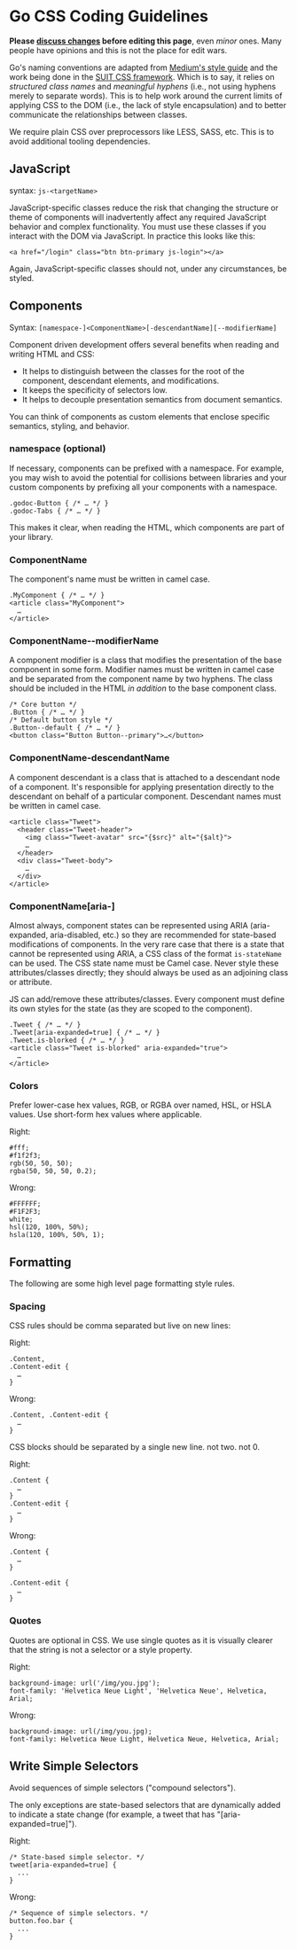 # Go CSS Coding Guidelines

**Please [discuss changes](https://golang.org/issue/new?title=wiki%3A+CSSStyleGuide+change&body=&labels=Documentation) before editing this page**, even _minor_ ones. Many people have opinions and this is not the place for edit wars.

Go's naming conventions are adapted from [Medium's style guide](https://gist.github.com/fat/a47b882eb5f84293c4ed#javascript) and the work being done in the [SUIT CSS framework](https://github.com/suitcss/suit/blob/master/doc/naming-conventions.md). Which is to say, it relies on _structured class names_ and _meaningful hyphens_ (i.e., not using hyphens merely to separate words). This is to help work around the current limits of applying CSS to the DOM (i.e., the lack of style encapsulation) and to better communicate the relationships between classes.

We require plain CSS over preprocessors like LESS, SASS, etc. This is to avoid additional tooling dependencies.

## JavaScript

syntax: `js-<targetName>`

JavaScript-specific classes reduce the risk that changing the structure or theme of components will inadvertently affect any required JavaScript behavior and complex functionality. You must use these classes if you interact with the DOM via JavaScript. In practice this looks like this:

```
<a href="/login" class="btn btn-primary js-login"></a>
```

Again, JavaScript-specific classes should not, under any circumstances, be styled.

##  Components

Syntax: `[namespace-]<ComponentName>[-descendantName][--modifierName]`

Component driven development offers several benefits when reading and writing HTML and CSS:

*   It helps to distinguish between the classes for the root of the component, descendant elements, and modifications.
*   It keeps the specificity of selectors low.
*   It helps to decouple presentation semantics from document semantics.

You can think of components as custom elements that enclose specific semantics, styling, and behavior.

###  namespace (optional)

If necessary, components can be prefixed with a namespace. For example, you may wish to avoid the potential for collisions between libraries and your custom components by prefixing all your components with a namespace.

```
.godoc-Button { /* … */ }
.godoc-Tabs { /* … */ }
```

This makes it clear, when reading the HTML, which components are part of your library.

### ComponentName

The component's name must be written in camel case.

```
.MyComponent { /* … */ }
<article class="MyComponent">
  …
</article>
```

### ComponentName--modifierName

A component modifier is a class that modifies the presentation of the base component in some form. Modifier names must be written in camel case and be separated from the component name by two hyphens. The class should be included in the HTML _in addition_ to the base component class.

```
/* Core button */
.Button { /* … */ }
/* Default button style */
.Button--default { /* … */ }
<button class="Button Button--primary">…</button>
```

### ComponentName-descendantName

A component descendant is a class that is attached to a descendant node of a component. It's responsible for applying presentation directly to the descendant on behalf of a particular component. Descendant names must be written in camel case.

```
<article class="Tweet">
  <header class="Tweet-header">
    <img class="Tweet-avatar" src="{$src}" alt="{$alt}">
    …
  </header>
  <div class="Tweet-body">
    …
  </div>
</article>
```

### ComponentName[aria-<state of component>]

Almost always, component states can be represented using ARIA (aria-expanded, aria-disabled, etc.) so they are recommended for state-based modifications of components. In the very rare case that there is a state that cannot be represented using ARIA, a CSS class of the format `is-stateName` can be used. The CSS state name must be Camel case. Never style these attributes/classes directly; they should always be used as an adjoining class or attribute.

JS can add/remove these attributes/classes. Every component must define its own styles for the state (as they are scoped to the component).

```
.Tweet { /* … */ }
.Tweet[aria-expanded=true] { /* … */ }
.Tweet.is-blorked { /* … */ }
<article class="Tweet is-blorked" aria-expanded="true">
  …
</article>
```

### Colors

Prefer lower-case hex values, RGB, or RGBA over named, HSL, or HSLA values. Use short-form hex values where applicable.

Right:

```
#fff;
#f1f2f3;
rgb(50, 50, 50);
rgba(50, 50, 50, 0.2);
```

Wrong:

```
#FFFFFF;
#F1F2F3;
white;
hsl(120, 100%, 50%);
hsla(120, 100%, 50%, 1);
```

## Formatting

The following are some high level page formatting style rules.

### Spacing

CSS rules should be comma separated but live on new lines:

Right:

```
.Content,
.Content-edit {
  …
}
```

Wrong:

```
.Content, .Content-edit {
  …
}
```

CSS blocks should be separated by a single new line. not two. not 0.

Right:

```
.Content {
  …
}
.Content-edit {
  …
}
```

Wrong:

```
.Content {
  …
}

.Content-edit {
  …
}
```

### Quotes

Quotes are optional in CSS. We use single quotes as it is visually clearer that the string is not a selector or a style property.

Right:

```
background-image: url('/img/you.jpg');
font-family: 'Helvetica Neue Light', 'Helvetica Neue', Helvetica, Arial;
```


Wrong:

```
background-image: url(/img/you.jpg);
font-family: Helvetica Neue Light, Helvetica Neue, Helvetica, Arial;
```

## Write Simple Selectors

Avoid sequences of simple selectors ("compound selectors").

The only exceptions are state-based selectors that are dynamically added to indicate a state change (for example, a tweet that has "[aria-expanded=true]").

Right:

```
/* State-based simple selector. */
tweet[aria-expanded=true] {
  ...
}
```

Wrong:

```
/* Sequence of simple selectors. */
button.foo.bar {
  ...
}